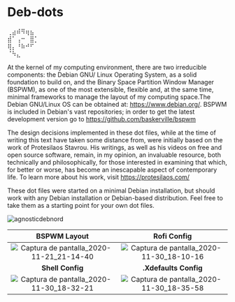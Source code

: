 # Deb-dots
⢀⣴⠾⠻⢶⣦⠀  
⣾⠁⢠⠒⠀⣿⡁  
⢿⡄⠘⠷⠚⠋⠀  
⠈⠳⣄⠀⠀⠀
   
     


At the kernel of my computing environment, there are two irreducible components: the Debian GNU/ Linux Operating System, as a solid foundation to build on, and the Binary Space Partition Window Manager (BSPWM), as one of the most extensible, flexible and, at the same time, minimal frameworks to manage the layout of my computing space.The Debian GNU/Linux OS can be obtained at: https://www.debian.org/. BSPWM is included in Debian's vast repositories; in order to get the latest development version go to https://github.com/baskerville/bspwm

  The design decisions implemented in these dot files, while at the time of writing this text have taken some distance from, were initially based on the work of Protesilaos Stavrou. His writings, as well as his videos on free and open source software, remain, in my opinion, an invaluable resource, both technically and philosophically, for those interested in examining that which, for better or worse, has become an inescapable aspect of contemporary life. To learn more about his work, visit https://protesilaos.com/
  
These dot files were started on a minimal Debian installation, but should work with any Debian installation or Debian-based distribution. Feel free to take them as a starting point for your own dot files.

![agnosticdebnord](https://user-images.githubusercontent.com/64110504/101113353-d0dd3a00-35a4-11eb-8c84-53a6d8cb4858.png)

 
 **BSPWM Layout** | **Rofi Config**
:-------: | :-------:
![Captura de pantalla_2020-11-21_21-14-40](https://user-images.githubusercontent.com/64110504/99892902-d733f380-2c3f-11eb-9b91-427c445be625.png) | ![Captura de pantalla_2020-11-30_18-10-16](https://user-images.githubusercontent.com/64110504/100681631-ce2adc80-3339-11eb-8225-467c989bc054.png)
 **Shell Config** | **.Xdefaults Config**
![Captura de pantalla_2020-11-30_18-32-21](https://user-images.githubusercontent.com/64110504/100681927-7640a580-333a-11eb-89d5-8a5d239f215f.png) | ![Captura de pantalla_2020-11-30_18-35-58](https://user-images.githubusercontent.com/64110504/100682137-02eb6380-333b-11eb-8eb2-5ef3b31ca358.png)

